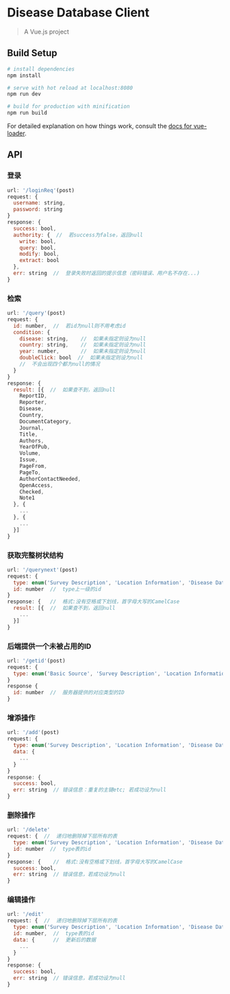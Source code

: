 # Disease Database Client

> A Vue.js project

## Build Setup

``` bash
# install dependencies
npm install

# serve with hot reload at localhost:8080
npm run dev

# build for production with minification
npm run build
```

For detailed explanation on how things work, consult the [docs for vue-loader](http://vuejs.github.io/vue-loader).

## API

### 登录

```javascript
url: '/loginReq'(post)
request: {
  username: string,
  password: string
}
response: {
  success: bool,
  authority: {  //  若success为false，返回null
    write: bool,
    query: bool,
    modify: bool,
    extract: bool
  },
  err: string  //  登录失败时返回的提示信息（密码错误、用户名不存在...)
}
```

### 检索

```javascript
url: '/query'(post)
request: {
  id: number,  //  若id为null则不用考虑id
  condition: {
    disease: string,    //  如果未指定则设为null
    country: string,    //  如果未指定则设为null
    year: number,       //  如果未指定则设为null
    doubleClick: bool  //  如果未指定则设为null
    //  不会出现四个都为null的情况
  }
}
response: {
  result: [{  //  如果查不到，返回null
    ReportID,
    Reporter,
    Disease,
    Country,
    DocumentCategory,
    Journal,
    Title,
    Authors,
    YearOfPub,
    Volume,
    Issue,
    PageFrom,
    PageTo,
    AuthorContactNeeded,
    OpenAccess,
    Checked,
    Note1                 
  }, {
    ...
  }, {
    ...
  }]
}
```

### 获取完整树状结构

```javascript
url: '/querynext'(post)
request: {
  type: enum('Survey Description', 'Location Information', 'Disease Data', 'Intervention Data')
  id: number  //  type上一级的id
}
response: {   //  格式:没有空格或下划线，首字母大写的CamelCase
  result: [{  //  如果查不到，返回null
    ...
  }]
}
```

### 后端提供一个未被占用的ID
```javascript
url: '/getid'(post)
request: {
  type: enum('Basic Source', 'Survey Description', 'Location Information', 'Disease Data', 'Intervention Data')
}
response {
  id: number  //  服务器提供的对应类型的ID
}
```

### 增添操作

```javascript
url: '/add'(post)
request: {
  type: enum('Survey Description', 'Location Information', 'Disease Data', 'Intervention Data'),
  data: {
    ...
  }
}
response: {
  success: bool,
  err: string  // 错误信息：重复的主键etc; 若成功设为null
}
```

### 删除操作

```javascript
url: '/delete'
request: {  //  递归地删除掉下层所有的表
  type: enum('Survey Description', 'Location Information', 'Disease Data', 'Intervention Data')
  id: number  //  type表的id
}
response: {    //  格式:没有空格或下划线，首字母大写的CamelCase
  success: bool,
  err: string  // 错误信息，若成功设为null
}
```

### 编辑操作

```javascript
url: '/edit'
request: {  //  递归地删除掉下层所有的表
  type: enum('Survey Description', 'Location Information', 'Disease Data', 'Intervention Data'),
  id: number,  //  type表的id
  data: {      //  更新后的数据
    ...
  }
}
response: {
  success: bool,
  err: string  // 错误信息，若成功设为null
}
```
